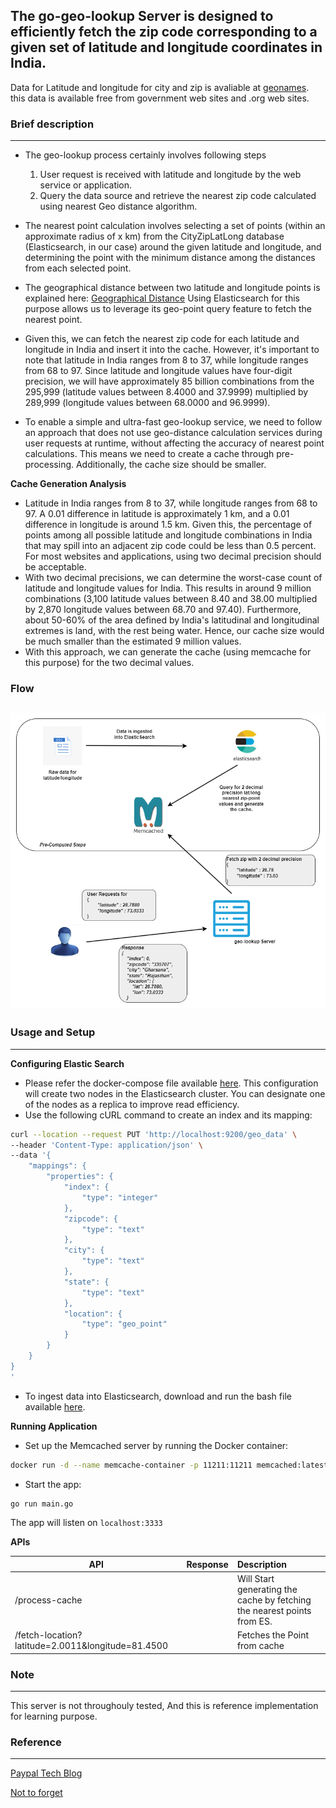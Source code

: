 ## The go-geo-lookup Server is designed to efficiently fetch the zip code corresponding to a given set of latitude and longitude coordinates in India.

Data  for Latitude and longitude for city and zip is avaliable at [geonames](https://download.geonames.org/export/zip/). this data is available free from government web sites and .org web sites.

### Brief description
---
* The geo-lookup process certainly involves following steps
    1. User request is received with latitude and longitude by the web service or application.
    2. Query the data source and retrieve the nearest zip code calculated using nearest Geo distance algorithm.
* The nearest point calculation involves selecting a set of points (within an approximate radius of x km) from the CityZipLatLong database (Elasticsearch, in our case) around the given latitude and longitude, and determining the point with the minimum distance among the distances from each selected point.
* The geographical distance between two latitude and longitude points is explained here: [Geographical Distance](http://en.wikipedia.org/wiki/Geographical_distance)
Using Elasticsearch for this purpose allows us to leverage its geo-point query feature to fetch the nearest point.

* Given this, we can fetch the nearest zip code for each latitude and longitude in India and insert it into the cache. However, it's important to note that latitude in India ranges from 8 to 37, while longitude ranges from 68 to 97. Since latitude and longitude values have four-digit precision, we will have approximately 85 billion combinations from the 295,999 (latitude values between 8.4000 and 37.9999) multiplied by 289,999 (longitude values between 68.0000 and 96.9999).

* To enable a simple and ultra-fast geo-lookup service, we need to follow an approach that does not use geo-distance calculation services during user requests at runtime, without affecting the accuracy of nearest point calculations. This means we need to create a cache through pre-processing. Additionally, the cache size should be smaller.

**Cache Generation Analysis**

* Latitude in India ranges from 8 to 37, while longitude ranges from 68 to 97. A 0.01 difference in latitude is approximately 1 km, and a 0.01 difference in longitude is around 1.5 km. Given this, the percentage of points among all possible latitude and longitude combinations in India that may spill into an adjacent zip code could be less than 0.5 percent. For most websites and applications, using two decimal precision should be acceptable.
* With two decimal precisions, we can determine the worst-case count of latitude and longitude values for India. This results in around 9 million combinations (3,100 latitude values between 8.40 and 38.00 multiplied by 2,870 longitude values between 68.70 and 97.40). Furthermore, about 50-60% of the area defined by India's latitudinal and longitudinal extremes is land, with the rest being water. Hence, our cache size would be much smaller than the estimated 9 million values.
* With this approach, we can generate the cache (using memcache for this purpose) for the two decimal values.

### Flow

![alt text](go-geo-flow.png)
---

### Usage and Setup
---

**Configuring Elastic Search**

* Please refer the docker-compose file available [here](https://github.com/salmangada/go-geo-lookup/blob/main/docker/elastic-search/docker-compose.yml).
 This configuration will create two nodes in the Elasticsearch cluster. You can designate one of the nodes as a replica to improve read efficiency.
* Use the following cURL command to create an index and its mapping:
```bash
curl --location --request PUT 'http://localhost:9200/geo_data' \
--header 'Content-Type: application/json' \
--data '{
    "mappings": {
        "properties": {
            "index": {
                "type": "integer"
            },
            "zipcode": {
                "type": "text" 
            },
            "city": {
                "type": "text"
            },
            "state": {
                "type": "text"
            },
            "location": {
                "type": "geo_point"
            }
        }
    }
}
'
```
* To ingest data into Elasticsearch, download and run the bash file available [here](https://github.com/salmangada/go-geo-lookup/blob/main/ingestor/IN-rows.zip).

**Running Application**

* Set up the Memcached server by running the Docker container:
```bash
docker run -d --name memcache-container -p 11211:11211 memcached:latest
```
* Start the app:
```bash
go run main.go
```
The app will listen on ```localhost:3333```

**APIs**

| API        | Response           | Description  |
| ------------- |:-------------:| :-----|
| /process-cache      |       |   Will Start generating the cache by fetching the nearest points from ES. |
| /fetch-location?latitude=2.0011&longitude=81.4500| | Fetches the Point from cache |

### Note
---

This server is not throughouly tested, And this is reference implementation for learning purpose. 

### Reference 
---
[Paypal Tech Blog](https://medium.com/paypal-tech/implementing-a-fast-and-light-weight-geo-lookup-service-128e595ff0fe)

[Not to forget](https://chatgpt.com/)



